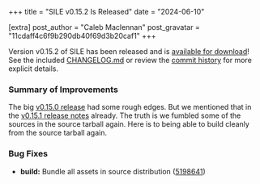 +++
title = "SILE v0.15.2 Is Released"
date = "2024-06-10"

[extra]
post_author = "Caleb Maclennan"
post_gravatar = "11cdaff4c6f9b290db40f69d3b20caf1"
+++

Version v0.15.2 of SILE has been released and is [available for download][release]!
See the included [CHANGELOG.md][changelog] or review the [commit history][commits] for more explicit details.

### Summary of Improvements

The big [v0.15.0 release][v0.15.0] had some rough edges.
But we mentioned that in the [v0.15.1 release notes][v0.15.1] already.
The truth is we fumbled some of the sources in the source tarball again.
Here is to being able to build cleanly from the source tarball again.

### Bug Fixes

* **build:** Bundle all assets in source distribution ([5198641](https://github.com/sile-typesetter/sile/commit/5198641080d929a9240853e8322bf4ba36104cd9))


  [release]: https://github.com/sile-typesetter/sile/releases/tag/v0.15.2
  [changelog]: https://github.com/sile-typesetter/sile/blob/master/CHANGELOG.md
  [commits]: https://github.com/sile-typesetter/sile/compare/v0.15.1...v0.15.2
  [v0.15.0]: @/blog/release-v0.15.0.md
  [v0.15.1]: @/blog/release-v0.15.1.md
